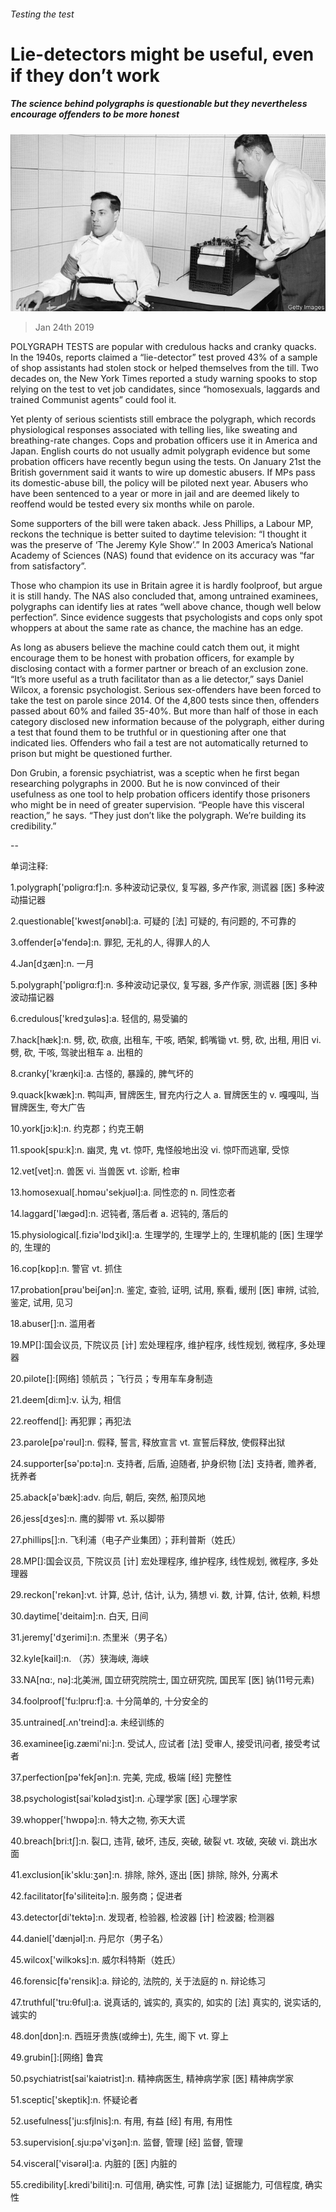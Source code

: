 ###### Testing the test

# Lie-detectors might be useful, even if they don’t work 

##### The science behind polygraphs is questionable but they nevertheless encourage offenders to be more honest 

![image](images/20190126_brp504.jpg) 

> Jan 24th 2019 

 

POLYGRAPH TESTS are popular with credulous hacks and cranky quacks. In the 1940s, reports claimed a “lie-detector” test proved 43% of a sample of shop assistants had stolen stock or helped themselves from the till. Two decades on, the New York Times reported a study warning spooks to stop relying on the test to vet job candidates, since “homosexuals, laggards and trained Communist agents” could fool it. 

Yet plenty of serious scientists still embrace the polygraph, which records physiological responses associated with telling lies, like sweating and breathing-rate changes. Cops and probation officers use it in America and Japan. English courts do not usually admit polygraph evidence but some probation officers have recently begun using the tests. On January 21st the British government said it wants to wire up domestic abusers. If MPs pass its domestic-abuse bill, the policy will be piloted next year. Abusers who have been sentenced to a year or more in jail and are deemed likely to reoffend would be tested every six months while on parole. 

Some supporters of the bill were taken aback. Jess Phillips, a Labour MP, reckons the technique is better suited to daytime television: “I thought it was the preserve of ‘The Jeremy Kyle Show’.” In 2003 America’s National Academy of Sciences (NAS) found that evidence on its accuracy was “far from satisfactory”. 

Those who champion its use in Britain agree it is hardly foolproof, but argue it is still handy. The NAS also concluded that, among untrained examinees, polygraphs can identify lies at rates “well above chance, though well below perfection”. Since evidence suggests that psychologists and cops only spot whoppers at about the same rate as chance, the machine has an edge. 

As long as abusers believe the machine could catch them out, it might encourage them to be honest with probation officers, for example by disclosing contact with a former partner or breach of an exclusion zone. “It’s more useful as a truth facilitator than as a lie detector,” says Daniel Wilcox, a forensic psychologist. Serious sex-offenders have been forced to take the test on parole since 2014. Of the 4,800 tests since then, offenders passed about 60% and failed 35-40%. But more than half of those in each category disclosed new information because of the polygraph, either during a test that found them to be truthful or in questioning after one that indicated lies. Offenders who fail a test are not automatically returned to prison but might be questioned further. 

Don Grubin, a forensic psychiatrist, was a sceptic when he first began researching polygraphs in 2000. But he is now convinced of their usefulness as one tool to help probation officers identify those prisoners who might be in need of greater supervision. “People have this visceral reaction,” he says. “They just don’t like the polygraph. We’re building its credibility.” 

-- 

 单词注释:

1.polygraph['pɒligrɑ:f]:n. 多种波动记录仪, 复写器, 多产作家, 测谎器 [医] 多种波动描记器 

2.questionable['kwestʃәnәbl]:a. 可疑的 [法] 可疑的, 有问题的, 不可靠的 

3.offender[ә'fendә]:n. 罪犯, 无礼的人, 得罪人的人 

4.Jan[dʒæn]:n. 一月 

5.polygraph['pɒligrɑ:f]:n. 多种波动记录仪, 复写器, 多产作家, 测谎器 [医] 多种波动描记器 

6.credulous['kredʒulәs]:a. 轻信的, 易受骗的 

7.hack[hæk]:n. 劈, 砍, 砍痕, 出租车, 干咳, 晒架, 鹤嘴锄 vt. 劈, 砍, 出租, 用旧 vi. 劈, 砍, 干咳, 驾驶出租车 a. 出租的 

8.cranky['kræŋki]:a. 古怪的, 暴躁的, 脾气坏的 

9.quack[kwæk]:n. 鸭叫声, 冒牌医生, 冒充内行之人 a. 冒牌医生的 v. 嘎嘎叫, 当冒牌医生, 夸大广告 

10.york[jɔ:k]:n. 约克郡；约克王朝 

11.spook[spu:k]:n. 幽灵, 鬼 vt. 惊吓, 鬼怪般地出没 vi. 惊吓而逃窜, 受惊 

12.vet[vet]:n. 兽医 vi. 当兽医 vt. 诊断, 检审 

13.homosexual[.hɒmәu'sekjuәl]:a. 同性恋的 n. 同性恋者 

14.laggard['lægәd]:n. 迟钝者, 落后者 a. 迟钝的, 落后的 

15.physiological[.fiziә'lɒdʒikl]:a. 生理学的, 生理学上的, 生理机能的 [医] 生理学的, 生理的 

16.cop[kɒp]:n. 警官 vt. 抓住 

17.probation[prәu'beiʃәn]:n. 鉴定, 查验, 证明, 试用, 察看, 缓刑 [医] 审辨, 试验, 鉴定, 试用, 见习 

18.abuser[]:n. 滥用者 

19.MP[]:国会议员, 下院议员 [计] 宏处理程序, 维护程序, 线性规划, 微程序, 多处理器 

20.pilote[]:[网络] 领航员；飞行员；专用车车身制造 

21.deem[di:m]:v. 认为, 相信 

22.reoffend[]: 再犯罪；再犯法 

23.parole[pә'rәul]:n. 假释, 誓言, 释放宣言 vt. 宣誓后释放, 使假释出狱 

24.supporter[sә'pɒ:tә]:n. 支持者, 后盾, 迫随者, 护身织物 [法] 支持者, 赡养者, 抚养者 

25.aback[ә'bæk]:adv. 向后, 朝后, 突然, 船顶风地 

26.jess[dʒes]:n. 鹰的脚带 vt. 系以脚带 

27.phillips[]:n. 飞利浦（电子产业集团）；菲利普斯（姓氏） 

28.MP[]:国会议员, 下院议员 [计] 宏处理程序, 维护程序, 线性规划, 微程序, 多处理器 

29.reckon['rekәn]:vt. 计算, 总计, 估计, 认为, 猜想 vi. 数, 计算, 估计, 依赖, 料想 

30.daytime['deitaim]:n. 白天, 日间 

31.jeremy['dʒerimi]:n. 杰里米（男子名） 

32.kyle[kail]:n. （苏）狭海峡, 海峡 

33.NA[nɑ:, nә]:北美洲, 国立研究院院士, 国立研究院, 国民军 [医] 钠(11号元素) 

34.foolproof['fu:lpru:f]:a. 十分简单的, 十分安全的 

35.untrained[.ʌn'treind]:a. 未经训练的 

36.examinee[ig.zæmi'ni:]:n. 受试人, 应试者 [法] 受审人, 接受讯问者, 接受考试者 

37.perfection[pә'fekʃәn]:n. 完美, 完成, 极端 [经] 完整性 

38.psychologist[sai'kɒlәdʒist]:n. 心理学家 [医] 心理学家 

39.whopper['hwɒpә]:n. 特大之物, 弥天大谎 

40.breach[bri:tʃ]:n. 裂口, 违背, 破坏, 违反, 突破, 破裂 vt. 攻破, 突破 vi. 跳出水面 

41.exclusion[ik'sklu:ʒәn]:n. 排除, 除外, 逐出 [医] 排除, 除外, 分离术 

42.facilitator[fә'siliteitә]:n. 服务商；促进者 

43.detector[di'tektә]:n. 发现者, 检验器, 检波器 [计] 检波器; 检测器 

44.daniel['dænjәl]:n. 丹尼尔（男子名） 

45.wilcox['wilkɔks]:n. 威尔科特斯（姓氏） 

46.forensic[fә'rensik]:a. 辩论的, 法院的, 关于法庭的 n. 辩论练习 

47.truthful['tru:θful]:a. 说真话的, 诚实的, 真实的, 如实的 [法] 真实的, 说实话的, 诚实的 

48.don[dɒn]:n. 西班牙贵族(或绅士), 先生, 阁下 vt. 穿上 

49.grubin[]:[网络] 鲁宾 

50.psychiatrist[sai'kaiәtrist]:n. 精神病医生, 精神病学家 [医] 精神病学家 

51.sceptic['skeptik]:n. 怀疑论者 

52.usefulness['ju:sfjlnis]:n. 有用, 有益 [经] 有用, 有用性 

53.supervision[.sju:pә'viʒәn]:n. 监督, 管理 [经] 监督, 管理 

54.visceral['visәrәl]:a. 内脏的 [医] 内脏的 

55.credibility[.kredi'biliti]:n. 可信用, 确实性, 可靠 [法] 证据能力, 可信程度, 确实性 

